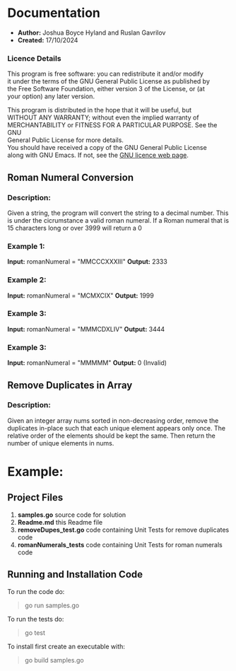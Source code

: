 # Documentation
* **Author:** Joshua Boyce Hyland and Ruslan Gavrilov
* **Created:** 17/10/2024


### Licence Details
This program is free software: you can redistribute it and/or modify  
it under the terms of the GNU General Public License as published by  
the Free Software Foundation, either version 3 of the License, or (at  
your option) any later version.
 
This program is distributed in the hope that it will be useful, but  
WITHOUT ANY WARRANTY; without even the implied warranty of  
MERCHANTABILITY or FITNESS FOR A PARTICULAR PURPOSE.  See the GNU  
General Public License for more details.  
You should have received a copy of the GNU General Public License  
along with GNU Emacs.  If not, see the [GNU licence web page](http://www.gnu.org/licenses/).  

##  Roman Numeral Conversion

### Description:
Given a string, the program will convert the string to a decimal number. This is under the cicrumstance  a valid roman numeral.
If a Roman numeral that is 15 characters long or over 3999 will return a 0

### Example 1:
 **Input:** romanNumeral = "MMCCCXXXIII" 
 **Output:** 2333 
 
###  Example 2:
 **Input:** romanNumeral = "MCMXCIX" 
 **Output:** 1999
 
### Example 3:
 **Input:** romanNumeral = "MMMCDXLIV" 
 **Output:** 3444

 ### Example 3:
 **Input:** romanNumeral = "MMMMM" 
 **Output:** 0 (Invalid)

## Remove Duplicates in Array

### Description:
Given an integer array nums sorted in non-decreasing order, remove the duplicates in-place such that each unique element appears only once. The relative order of the elements should be kept the same. Then return the number of unique elements in nums.

# Example:



## Project Files
1. **samples.go** source code for solution
2. **Readme.md** this Readme file
3. **removeDupes_test.go** code containing Unit Tests for remove duplicates code
4. **romanNumerals_tests** code containing Unit Tests for roman numerals code

## Running and Installation Code
To run the code do:
> go run samples.go

To run the tests do:
> go test 

To install first create an executable with:
> go build samples.go